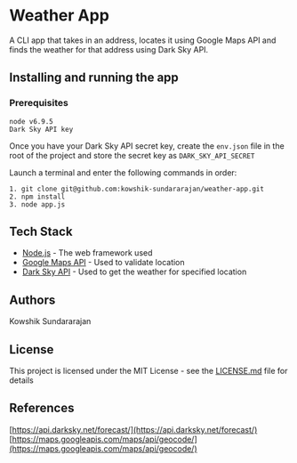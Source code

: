# Weather App
A CLI app that takes in an address, locates it using Google Maps API and finds the weather for that address using Dark Sky API. 

## Installing and running the app
### Prerequisites
```
node v6.9.5
Dark Sky API key
```

Once you have your Dark Sky API secret key, create the ```env.json``` file in the root of the project and store the secret key as ```DARK_SKY_API_SECRET``` 

Launch a terminal and enter the following commands in order:
```
1. git clone git@github.com:kowshik-sundararajan/weather-app.git
2. npm install
3. node app.js
```

## Tech Stack
* [Node.js](https://nodejs.org/) - The web framework used
* [Google Maps API](https://maps.googleapis.com/maps/api/geocode/) - Used to validate location
* [Dark Sky API](https://api.darksky.net/forecast/) - Used to get the weather for specified location

## Authors
Kowshik Sundararajan

## License

This project is licensed under the MIT License - see the [LICENSE.md](LICENSE.md) file for details

## References
[https://api.darksky.net/forecast/](https://api.darksky.net/forecast/)  
[https://maps.googleapis.com/maps/api/geocode/](https://maps.googleapis.com/maps/api/geocode/)
